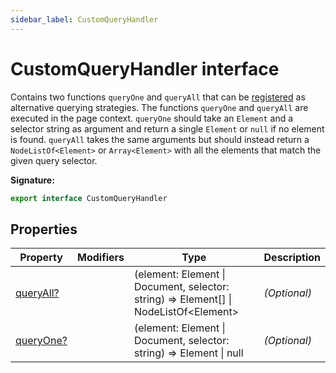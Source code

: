 ```yaml
---
sidebar_label: CustomQueryHandler
---
```

# CustomQueryHandler interface

Contains two functions `queryOne` and `queryAll` that can be [registered](./puppeteer.registercustomqueryhandler.md) as alternative querying strategies. The functions `queryOne` and `queryAll` are executed in the page context. `queryOne` should take an `Element` and a selector string as argument and return a single `Element` or `null` if no element is found. `queryAll` takes the same arguments but should instead return a `NodeListOf<Element>` or `Array<Element>` with all the elements that match the given query selector.

**Signature:**

```typescript
export interface CustomQueryHandler 
```

## Properties

|  Property | Modifiers | Type | Description |
|  --- | --- | --- | --- |
|  [queryAll?](./puppeteer.customqueryhandler.queryall.md) |  | (element: Element \| Document, selector: string) =&gt; Element\[\] \| NodeListOf&lt;Element&gt; | <i>(Optional)</i> |
|  [queryOne?](./puppeteer.customqueryhandler.queryone.md) |  | (element: Element \| Document, selector: string) =&gt; Element \| null | <i>(Optional)</i> |

